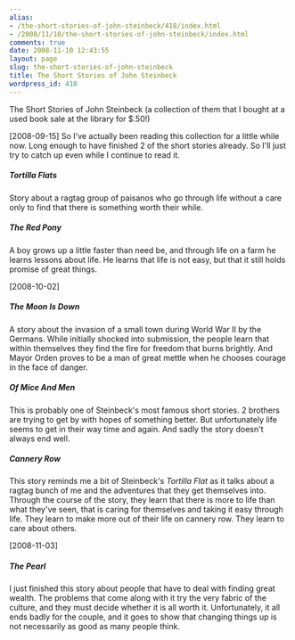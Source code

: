 ```yaml
---
alias:
- /the-short-stories-of-john-steinbeck/418/index.html
- /2008/11/10/the-short-stories-of-john-steinbeck/index.html
comments: true
date: 2008-11-10 12:43:55
layout: page
slug: the-short-stories-of-john-steinbeck
title: The Short Stories of John Steinbeck
wordpress_id: 418
---
```


The Short Stories of John Steinbeck (a collection of them that I bought at a used book sale at the library for $.50!)

[2008-09-15]
So I've actually been reading this collection for a little while now.  Long enough to have finished 2 of the short stories already.  So I'll just try to catch up even while I continue to read it.



##### Tortilla Flats


Story about a ragtag group of paisanos who go through life without a care only to find that there is something worth their while.



##### The Red Pony


A boy grows up a little faster than need be, and through life on a farm he learns lessons about life.  He learns that life is not easy, but that it still holds promise of great things.

[2008-10-02]


##### The Moon Is Down


A story about the invasion of a small town during World War II by the Germans.  While initially shocked into submission, the people learn that within themselves they find the fire for freedom that burns brightly.  And Mayor Orden proves to be a man of great mettle when he chooses courage in the face of danger.



##### Of Mice And Men


This is probably one of Steinbeck's most famous short stories.  2 brothers are trying to get by with hopes of something better.  But unfortunately life seems to get in their way time and again.  And sadly the story doesn't always end well.



##### Cannery Row


This story reminds me a bit of Steinbeck's _Tortilla Flat_ as it talks about a ragtag bunch of me and the adventures that they get themselves into.  Through the course of the story, they learn that there is more to life than what they've seen, that is caring for themselves and taking it easy through life.  They learn to make more out of their life on cannery row.  They learn to care about others.

[2008-11-03]


##### The Pearl


I just finished this story about people that have to deal with finding great wealth.  The problems that come along with it try the very fabric of the culture, and they must decide whether it is all worth it.  Unfortunately, it all ends badly for the couple, and it goes to show that changing things up is not necessarily as good as many people think.
